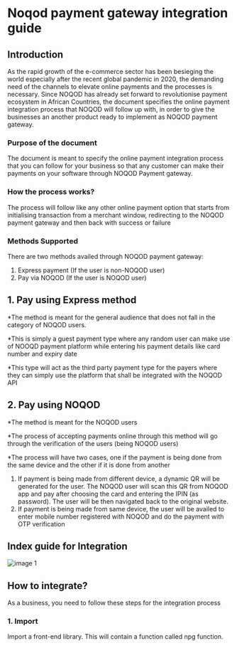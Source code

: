 # Noqod payment gateway integration guide
## Introduction
As the rapid growth of the e-commerce sector has been besieging the world especially after the recent global pandemic in 2020, the demanding need of the channels to elevate online payments and the processes is necessary. Since NOQOD has already set forward to revolutionise payment ecosystem in African Countries, the document specifies the online payment integration process that NOQOD will follow up with, in order to give the businesses an another product ready to implement as NOQOD payment gateway.
### Purpose of the document
The document is meant to specify the online payment integration process that you can follow for your business so that any customer can make their payments on your software through NOQOD Payment gateway.
### How the process works?
The process will follow like any other online payment option that starts from initialising transaction from a merchant window, redirecting to the NOQOD payment gateway and then back with success or failure
### Methods Supported
There are two methods availed through NOQOD payment gateway:
1.	Express payment (If the user is  non-NOQOD user)
2.	Pay via NOQOD (If the user is NOQOD user)

## 1. Pay using Express method
*The method is meant for the general audience that does not fall in the category of NOQOD users.  

*This is simply a guest payment type where any random user can make use of NOOQD payment platform while entering his payment details like card number and expiry date

*This type will act as the third party payment type for the payers where they can simply use the platform that shall be integrated with the NOQOD API

## 2. Pay using NOQOD
*The method is meant for the NOQOD users

*The process of accepting payments online through this method will go through the verification of the users (being NOQOD users)

*The process will have two cases, one if the payment is being done from the same device and the other if it is done from another

1. If payment is being made from different device, a dynamic QR will be generated for the user. The NOQOD user will scan this QR from NOQOD app and pay after choosing the card and entering the IPIN (as password). The user will be then navigated back to the original website.
2. If payment is being made from same device, the user will be availed to enter mobile number registered with NOQOD and do the payment with OTP verification

## Index guide for Integration
![image 1](https://user-images.githubusercontent.com/42232644/110445681-60364400-80e4-11eb-96b1-df1dce319a34.png)

## How to integrate?
As a business, you need to follow these steps for the integration process

### 1. Import 
Import a front-end library. This will contain a function called npg function. 

 <script src="https://cdn.jsdelivr.net/gh/NOQOD/payment-gateway-library@vversion-1/index.js
 </script>

This npg function will expect two params which being token and merchant id. 

#### Token Generation :
An identifier as described above will be generated with the following steps:

a. Visit the url https://npg.noqod.com.sd and sign in using your registered mobile number (Merchant Id) and password.

b. Navigate to Integration page in the portal.

c. Enter your server IP to whitelist it and generate your token.
### 2. Initialise params
The library contains the code that will first initialise token and merchant Id

let noqod = npg( "7006911868",  myToken  );

### 3. Create signature
After initialising the params, create a hash (signature) for the details:
1. 	Merchant id        2.	Amount         3.	   Order Id

let  signature = noqod.hashInfo( "7006911868", "550", "19012138137211" );





